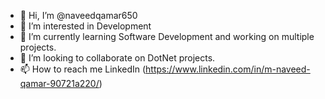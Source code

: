 - 👋 Hi, I’m @naveedqamar650
- 👀 I’m interested in Development 
- 🌱 I’m currently learning Software Development and working on multiple projects. 
- 💞️ I’m looking to collaborate on DotNet projects.
- 📫 How to reach me LinkedIn (https://www.linkedin.com/in/m-naveed-qamar-90721a220/)
